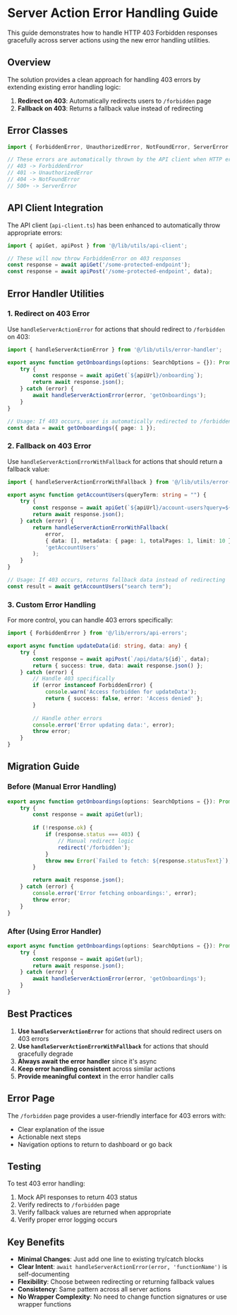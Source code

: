 # Server Action Error Handling Guide

This guide demonstrates how to handle HTTP 403 Forbidden responses gracefully across server actions using the new error handling utilities.

## Overview

The solution provides a clean approach for handling 403 errors by extending existing error handling logic:

1. **Redirect on 403**: Automatically redirects users to `/forbidden` page
2. **Fallback on 403**: Returns a fallback value instead of redirecting

## Error Classes

```typescript
import { ForbiddenError, UnauthorizedError, NotFoundError, ServerError } from '@/lib/errors/api-errors';

// These errors are automatically thrown by the API client when HTTP errors occur
// 403 -> ForbiddenError
// 401 -> UnauthorizedError  
// 404 -> NotFoundError
// 500+ -> ServerError
```

## API Client Integration

The API client (`api-client.ts`) has been enhanced to automatically throw appropriate errors:

```typescript
import { apiGet, apiPost } from '@/lib/utils/api-client';

// These will now throw ForbiddenError on 403 responses
const response = await apiGet('/some-protected-endpoint');
const response = await apiPost('/some-protected-endpoint', data);
```

## Error Handler Utilities

### 1. Redirect on 403 Error

Use `handleServerActionError` for actions that should redirect to `/forbidden` on 403:

```typescript
import { handleServerActionError } from '@/lib/utils/error-handler';

export async function getOnboardings(options: SearchOptions = {}): Promise<OnboardingsSearchResponse> {
    try {
        const response = await apiGet(`${apiUrl}/onboarding`);
        return await response.json();
    } catch (error) {
        await handleServerActionError(error, 'getOnboardings');
    }
}

// Usage: If 403 occurs, user is automatically redirected to /forbidden
const data = await getOnboardings({ page: 1 });
```

### 2. Fallback on 403 Error

Use `handleServerActionErrorWithFallback` for actions that should return a fallback value:

```typescript
import { handleServerActionErrorWithFallback } from '@/lib/utils/error-handler';

export async function getAccountUsers(queryTerm: string = "") {
    try {
        const response = await apiGet(`${apiUrl}/account-users?query=${queryTerm}`);
        return await response.json();
    } catch (error) {
        return handleServerActionErrorWithFallback(
            error,
            { data: [], metadata: { page: 1, totalPages: 1, limit: 10 } },
            'getAccountUsers'
        );
    }
}

// Usage: If 403 occurs, returns fallback data instead of redirecting
const result = await getAccountUsers("search term");
```

### 3. Custom Error Handling

For more control, you can handle 403 errors specifically:

```typescript
import { ForbiddenError } from '@/lib/errors/api-errors';

export async function updateData(id: string, data: any) {
    try {
        const response = await apiPost(`/api/data/${id}`, data);
        return { success: true, data: await response.json() };
    } catch (error) {
        // Handle 403 specifically
        if (error instanceof ForbiddenError) {
            console.warn('Access forbidden for updateData');
            return { success: false, error: 'Access denied' };
        }
        
        // Handle other errors
        console.error('Error updating data:', error);
        throw error;
    }
}
```

## Migration Guide

### Before (Manual Error Handling)

```typescript
export async function getOnboardings(options: SearchOptions = {}): Promise<OnboardingsSearchResponse> {
    try {
        const response = await apiGet(url);
        
        if (!response.ok) {
            if (response.status === 403) {
                // Manual redirect logic
                redirect('/forbidden');
            }
            throw new Error(`Failed to fetch: ${response.statusText}`);
        }

        return await response.json();
    } catch (error) {
        console.error('Error fetching onboardings:', error);
        throw error;
    }
}
```

### After (Using Error Handler)

```typescript
export async function getOnboardings(options: SearchOptions = {}): Promise<OnboardingsSearchResponse> {
    try {
        const response = await apiGet(url);
        return await response.json();
    } catch (error) {
        await handleServerActionError(error, 'getOnboardings');
    }
}
```

## Best Practices

1. **Use `handleServerActionError`** for actions that should redirect users on 403 errors
2. **Use `handleServerActionErrorWithFallback`** for actions that should gracefully degrade
3. **Always await the error handler** since it's async
4. **Keep error handling consistent** across similar actions
5. **Provide meaningful context** in the error handler calls

## Error Page

The `/forbidden` page provides a user-friendly interface for 403 errors with:
- Clear explanation of the issue
- Actionable next steps
- Navigation options to return to dashboard or go back

## Testing

To test 403 error handling:

1. Mock API responses to return 403 status
2. Verify redirects to `/forbidden` page
3. Verify fallback values are returned when appropriate
4. Verify proper error logging occurs

## Key Benefits

- **Minimal Changes**: Just add one line to existing try/catch blocks
- **Clear Intent**: `await handleServerActionError(error, 'functionName')` is self-documenting
- **Flexibility**: Choose between redirecting or returning fallback values
- **Consistency**: Same pattern across all server actions
- **No Wrapper Complexity**: No need to change function signatures or use wrapper functions